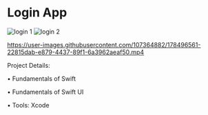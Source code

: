 # Login App

![login 1](https://user-images.githubusercontent.com/107364882/178495286-a329e6ef-5a21-45b9-a4c1-79b63ab323d2.png)
![login 2](https://user-images.githubusercontent.com/107364882/178495378-d61edc6e-2baa-469d-aeeb-9936a24574c4.png)

https://user-images.githubusercontent.com/107364882/178496561-22815dab-e879-4437-89f1-6a3962aeaf50.mp4

Project Details:

• Fundamentals of Swift

• Fundamentals of Swift UI

• Tools: Xcode
